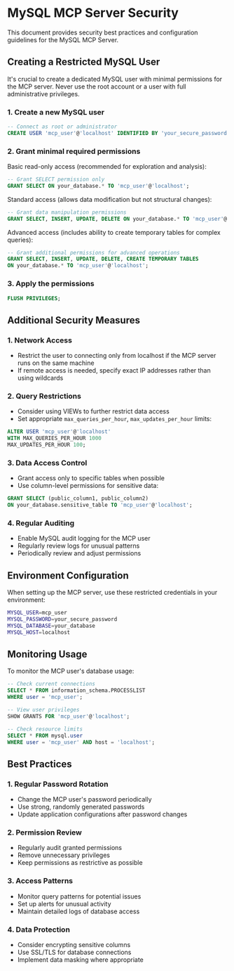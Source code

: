 # MySQL MCP Server Security

This document provides security best practices and configuration guidelines for the MySQL MCP Server.

## Creating a Restricted MySQL User

It's crucial to create a dedicated MySQL user with minimal permissions for the MCP server. Never use the root account or a user with full administrative privileges.

### 1. Create a new MySQL user

```sql
-- Connect as root or administrator
CREATE USER 'mcp_user'@'localhost' IDENTIFIED BY 'your_secure_password';
```

### 2. Grant minimal required permissions

Basic read-only access (recommended for exploration and analysis):
```sql
-- Grant SELECT permission only
GRANT SELECT ON your_database.* TO 'mcp_user'@'localhost';
```

Standard access (allows data modification but not structural changes):
```sql
-- Grant data manipulation permissions
GRANT SELECT, INSERT, UPDATE, DELETE ON your_database.* TO 'mcp_user'@'localhost';
```

Advanced access (includes ability to create temporary tables for complex queries):
```sql
-- Grant additional permissions for advanced operations
GRANT SELECT, INSERT, UPDATE, DELETE, CREATE TEMPORARY TABLES
ON your_database.* TO 'mcp_user'@'localhost';
```

### 3. Apply the permissions
```sql
FLUSH PRIVILEGES;
```

## Additional Security Measures

### 1. Network Access
- Restrict the user to connecting only from localhost if the MCP server runs on the same machine
- If remote access is needed, specify exact IP addresses rather than using wildcards

### 2. Query Restrictions
- Consider using VIEWs to further restrict data access
- Set appropriate `max_queries_per_hour`, `max_updates_per_hour` limits:
```sql
ALTER USER 'mcp_user'@'localhost'
WITH MAX_QUERIES_PER_HOUR 1000
MAX_UPDATES_PER_HOUR 100;
```

### 3. Data Access Control
- Grant access only to specific tables when possible
- Use column-level permissions for sensitive data:
```sql
GRANT SELECT (public_column1, public_column2)
ON your_database.sensitive_table TO 'mcp_user'@'localhost';
```

### 4. Regular Auditing
- Enable MySQL audit logging for the MCP user
- Regularly review logs for unusual patterns
- Periodically review and adjust permissions

## Environment Configuration

When setting up the MCP server, use these restricted credentials in your environment:

```bash
MYSQL_USER=mcp_user
MYSQL_PASSWORD=your_secure_password
MYSQL_DATABASE=your_database
MYSQL_HOST=localhost
```

## Monitoring Usage

To monitor the MCP user's database usage:

```sql
-- Check current connections
SELECT * FROM information_schema.PROCESSLIST
WHERE user = 'mcp_user';

-- View user privileges
SHOW GRANTS FOR 'mcp_user'@'localhost';

-- Check resource limits
SELECT * FROM mysql.user
WHERE user = 'mcp_user' AND host = 'localhost';
```

## Best Practices

### 1. Regular Password Rotation
- Change the MCP user's password periodically
- Use strong, randomly generated passwords
- Update application configurations after password changes

### 2. Permission Review
- Regularly audit granted permissions
- Remove unnecessary privileges
- Keep permissions as restrictive as possible

### 3. Access Patterns
- Monitor query patterns for potential issues
- Set up alerts for unusual activity
- Maintain detailed logs of database access

### 4. Data Protection
- Consider encrypting sensitive columns
- Use SSL/TLS for database connections
- Implement data masking where appropriate
